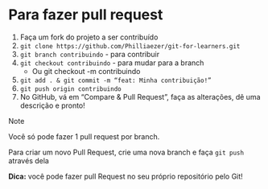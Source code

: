 # Para fazer pull request
1. Faça um fork do projeto a ser contribuído
2. `git clone https://github.com/Philliaezer/git-for-learners.git`
3. `git branch contribuindo` - para contribuir
4. `git checkout contribuindo` - para mudar para a branch
    - Ou git checkout -m contribuindo
5. `git add . & git commit -m “feat: Minha contribuição!”`
6. `git push origin contribuindo`
7. No GitHub, vá em “Compare & Pull Request”, faça as alterações, dê uma descrição e pronto!

> [!NOTE]
> Você só pode fazer 1 pull request por branch. 
> 
> Para criar um novo Pull Request, crie uma nova branch e faça `git push` através dela

**Dica:** você pode fazer pull Request no seu próprio repositório pelo Git!